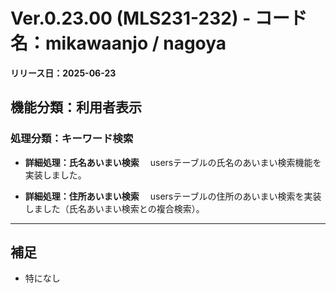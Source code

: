 # Ver.0.23.00 (MLS231-232) - コード名：mikawaanjo / nagoya
**リリース日：2025-06-23**

## 機能分類：利用者表示

### 処理分類：キーワード検索

- **詳細処理：氏名あいまい検索**
　usersテーブルの氏名のあいまい検索機能を実装しました。

- **詳細処理：住所あいまい検索**
　usersテーブルの住所のあいまい検索を実装しました（氏名あいまい検索との複合検索）。

---

## 補足

- 特になし


